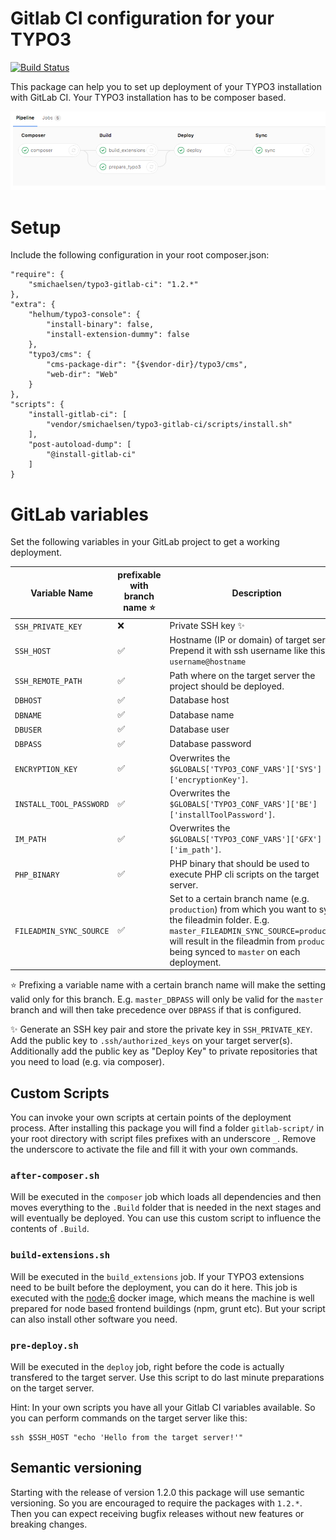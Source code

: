 # Gitlab CI configuration for your TYPO3
 
 [![Build Status](https://travis-ci.org/smichaelsen/typo3-gitlab-ci.svg?branch=master)](https://travis-ci.org/smichaelsen/typo3-gitlab-ci)

This package can help you to set up deployment of your TYPO3 installation with GitLab CI. Your TYPO3 installation has to be composer based.

![Screenshot](doc/overview.png?raw=true "Screenshot")

# Setup

Include the following configuration in your root composer.json:

    "require": {
    	"smichaelsen/typo3-gitlab-ci": "1.2.*"
    },
    "extra": {
		"helhum/typo3-console": {
			"install-binary": false,
			"install-extension-dummy": false
		},
		"typo3/cms": {
			"cms-package-dir": "{$vendor-dir}/typo3/cms",
			"web-dir": "Web"
		}
	},
    "scripts": {
        "install-gitlab-ci": [
            "vendor/smichaelsen/typo3-gitlab-ci/scripts/install.sh"
        ],
        "post-autoload-dump": [
            "@install-gitlab-ci"
        ]
    }

# GitLab variables

Set the following variables in your GitLab project to get a working deployment.

| Variable Name           | prefixable with branch name :star: | Description                                                                                                                                                                                                                                   | Mandatory          |
|-------------------------|------------------------------------|-----------------------------------------------------------------------------------------------------------------------------------------------------------------------------------------------------------------------------------------------|--------------------|
| `SSH_PRIVATE_KEY`       | :x:                                | Private SSH key :sparkles:                                                                                                                                                                                                                    | :white_check_mark: |
| `SSH_HOST`              | :white_check_mark:                 | Hostname (IP or domain) of target server. Prepend it with ssh username like this: `username@hostname`                                                                                                                                         | :white_check_mark: |
| `SSH_REMOTE_PATH`       | :white_check_mark:                 | Path where on the target server the project should be deployed.                                                                                                                                                                               | :white_check_mark: |
| `DBHOST`                | :white_check_mark:                 | Database host                                                                                                                                                                                                                                 | :white_check_mark: |
| `DBNAME`                | :white_check_mark:                 | Database name                                                                                                                                                                                                                                 | :white_check_mark: |
| `DBUSER`                | :white_check_mark:                 | Database user                                                                                                                                                                                                                                 | :white_check_mark: |
| `DBPASS`                | :white_check_mark:                 | Database password                                                                                                                                                                                                                             | :white_check_mark: |
| `ENCRYPTION_KEY`        | :white_check_mark:                 | Overwrites the `$GLOBALS['TYPO3_CONF_VARS']['SYS']['encryptionKey']`.                                                                                                                                                                         | :x:                |
| `INSTALL_TOOL_PASSWORD` | :white_check_mark:                 | Overwrites the `$GLOBALS['TYPO3_CONF_VARS']['BE']['installToolPassword']`.                                                                                                                                                                    | :x:                |
| `IM_PATH`               | :white_check_mark:                 | Overwrites the `$GLOBALS['TYPO3_CONF_VARS']['GFX']['im_path']`.                                                                                                                                                                               | :x:                |
| `PHP_BINARY`            | :white_check_mark:                 | PHP binary that should be used to execute PHP cli scripts on the target server.                                                                                                                                                               | :x:                |
| `FILEADMIN_SYNC_SOURCE` | :white_check_mark:                 | Set to a certain branch name (e.g. `production`) from which you want to sync the fileadmin folder. E.g. `master_FILEADMIN_SYNC_SOURCE=production` will result in the fileadmin from `production` being synced to `master` on each deployment. | :x:                |


:star: Prefixing a variable name with a certain branch name will make the setting valid only for this branch. E.g. `master_DBPASS`
will only be valid for the `master` branch and will then take precedence over `DBPASS` if that is configured.
  
:sparkles: Generate an SSH key pair and store the private key in `SSH_PRIVATE_KEY`. Add the public key to `.ssh/authorized_keys` on your target server(s). Additionally add the public key as "Deploy Key" to private repositories that you need to load (e.g. via composer).

## Custom Scripts

You can invoke your own scripts at certain points of the deployment process. After installing this package you will find
a folder `gitlab-script/` in your root directory with script files prefixes with an underscore `_`. Remove the
underscore to activate the file and fill it with your own commands.

### `after-composer.sh`

Will be executed in the `composer` job which loads all dependencies and then moves everything to the `.Build` folder
that is needed in the next stages and will eventually be deployed. You can use this custom script to influence the
contents of `.Build`.

### `build-extensions.sh`

Will be executed in the `build_extensions` job. If your TYPO3 extensions need to be built before the deployment, you
can do it here. This job is executed with the [node:6](https://hub.docker.com/_/node/) docker image, which means the
machine is well prepared for node based frontend buildings (npm, grunt etc). But your script can also install other
software you need.

### `pre-deploy.sh`

Will be executed in the `deploy` job, right before the code is actually transfered to the target server. Use this script
to do last minute preparations on the target server.

Hint: In your own scripts you have all your Gitlab CI variables available. So you can perform commands on the target
server like this:

    ssh $SSH_HOST "echo 'Hello from the target server!'"

## Semantic versioning

Starting with the release of version 1.2.0 this package will use semantic versioning. So you are encouraged to require
the packages with `1.2.*`. Then you can expect receiving bugfix releases without new features or breaking changes.  
